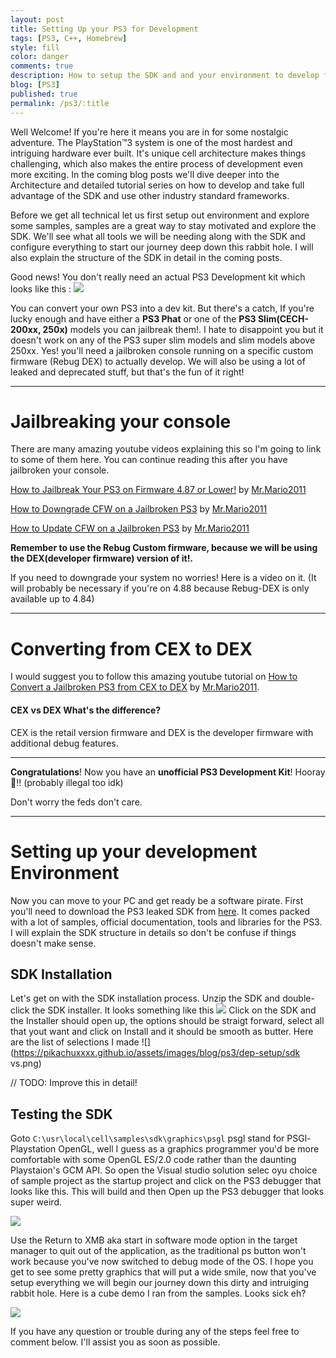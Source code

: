 ```yaml
---
layout: post
title: Setting Up your PS3 for Development
tags: [PS3, C++, Homebrew]
style: fill
color: danger
comments: true
description: How to setup the SDK and and your environment to develop for the PS3 system
blog: [PS3]
published: true
permalink: /ps3/:title
---
```


Well Welcome! If you're here it means you are in for some nostalgic adventure. The PlayStation™3 system is one of the most hardest and intriguing hardware ever built. It's unique cell architecture makes things challenging, which also makes the entire process of development even more exciting. In the coming blog posts we'll dive deeper into the Architecture and detailed tutorial series on how to develop and take full advantage of the SDK and use other industry standard frameworks.  

Before we get all technical let us first setup out environment and explore some samples, samples are a great way to stay motivated and explore the SDK. We'll see what all tools we will be needing along with the SDK and configure everything to start our journey deep down this rabbit hole. I will also explain the structure of the SDK in detail in the coming posts.

Good news! You don't really need an actual PS3 Development kit which looks like this :
![](https://pikachuxxxx.github.io/assets/images/blog/ps3/dep-setup/ps3devkit.png)

You can convert your own PS3 into a dev kit. But there's a catch, If you're lucky enough and have either a **PS3 Phat** or one of the **PS3 Slim(CECH-200xx, 250x)** models you can jailbreak them!. I hate to disappoint you but it doesn't work on any of the PS3 super slim models and slim models above 250xx. Yes! you'll need a jailbroken console running on a specific custom firmware (Rebug DEX) to actually develop. We will also be using a lot of leaked and deprecated stuff, but that's the fun of it right!

***

# Jailbreaking your console
There are many amazing youtube videos explaining this so I'm going to link to some of them here. You can continue reading this after you have jailbroken your console.

[How to Jailbreak Your PS3 on Firmware 4.87 or Lower!](https://www.youtube.com/watch?v=Eckd06nFReY) by [Mr.Mario2011](https://www.youtube.com/channel/UC-YlkP3c1zKUPfyMMurARAQ)

[How to Downgrade CFW on a Jailbroken PS3](https://www.youtube.com/watch?v=WoMsVT_ewW4) by [Mr.Mario2011](https://www.youtube.com/channel/UC-YlkP3c1zKUPfyMMurARAQ)

[How to Update CFW on a Jailbroken PS3](https://www.youtube.com/watch?v=ar2-eCzT2wI) by [Mr.Mario2011](https://www.youtube.com/channel/UC-YlkP3c1zKUPfyMMurARAQ)

**Remember to use the Rebug Custom firmware, because we will be using the DEX(developer firmware) version of it!.**

If you need to downgrade your system no worries! Here is a video on it. (It will probably be necessary if you're on 4.88 because Rebug-DEX is only available up to 4.84)

***

# Converting from CEX to DEX

I would suggest you to follow this amazing youtube tutorial on [How to Convert a Jailbroken PS3 from CEX to DEX](https://www.youtube.com/watch?v=tmpexUf9eK0) by [Mr.Mario2011](https://www.youtube.com/channel/UC-YlkP3c1zKUPfyMMurARAQ).

#### CEX vs DEX What's the difference?

CEX is the retail version firmware and DEX is the developer firmware with additional debug features.  

***

**Congratulations**! Now you have an **unofficial PS3 Development Kit**! Hooray🎉!! (probably illegal too idk)  

Don't worry the feds don't care.  

***

# Setting up your development Environment
Now you can move to your PC and get ready be a software pirate. First you'll need to download the PS3 leaked SDK from [here](https://archive.org/details/ps3-4.75-sdk). It comes packed with a lot of samples, official documentation, tools and libraries for the PS3. I will explain the SDK structure in details so don't be confuse if things doesn't make sense.

## SDK Installation
Let's get on with the SDK installation process. Unzip the SDK and double-click the SDK installer.
It looks something like this
![](https://pikachuxxxx.github.io/assets/images/blog/ps3/dep-setup/sdkpath.png)
Click on the SDK and the Installer should open up, the options should be straigt forward, select all that yout want and click on Install and it should be smooth as butter. Here are the list of selections I made
![](https://pikachuxxxx.github.io/assets/images/blog/ps3/dep-setup/sdk
    vs.png)

// TODO: Improve this in detail!
## Testing the SDK
Goto `C:\usr\local\cell\samples\sdk\graphics\psgl` psgl stand for PSGl- Playstation OpenGL, well I guess as a graphics programmer you'd be more comfortable with some OpenGL ES/2.0 code rather than the daunting Playstaion's GCM API. So open the Visual studio solution selec oyu choice of sample project as the startup project and click on the PS3 debugger that looks like this. This will build and then Open up the PS3 debugger that looks super weird.

![](https://pikachuxxxx.github.io/assets/images/blog/ps3/dep-setup/vs.png)

Use the Return to XMB aka start in software mode option in the target manager to quit out of the application, as the traditional ps button won't work because you've now switched to debug mode of the OS. I hope you get to see some pretty graphics that will put a wide smile, now that you've setup everything we will begin our journey down this dirty and intruiging rabbit hole. Here is a cube demo I ran from the samples. Looks sick eh? 

![](https://pikachuxxxx.github.io/assets/images/blog/ps3/dep-setup/cubedemo.JPG)


If you have any question or trouble during any of the steps feel free to comment below. I'll assist you as soon as possible.
